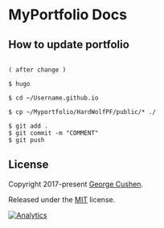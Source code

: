 # MyPortfolio Docs

## How to update portfolio


```

( after change )

$ hugo

$ cd ~/Username.github.io

$ cp ~/Myportfolio/HardWolfPF/public/* ./

$ git add .
$ git commit -m "COMMENT"
$ git push

```


## License

Copyright 2017-present [George Cushen](https://georgecushen.com).

Released under the [MIT](https://github.com/sourcethemes/academic-kickstart/blob/master/LICENSE.md) license.

[![Analytics](https://ga-beacon.appspot.com/UA-78646709-2/academic-kickstart/readme?pixel)](https://github.com/igrigorik/ga-beacon)
